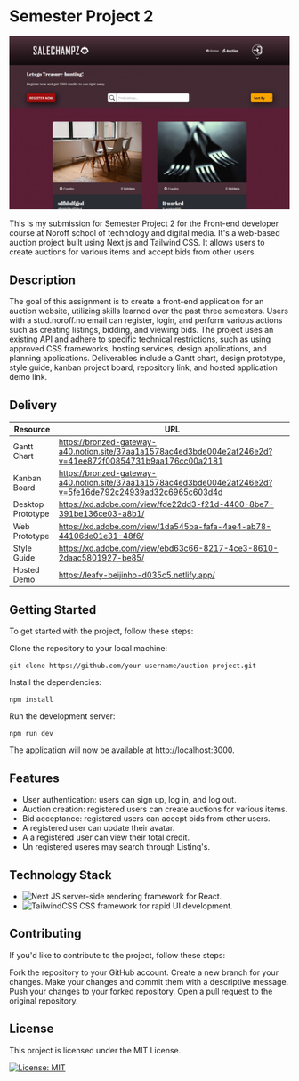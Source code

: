 # Semester Project 2
![image](https://github.com/mbr90/semester-project-2/blob/main/public/images/salechampzCard.jpg?raw=true)

This is my submission for Semester Project 2 for the Front-end developer course at Noroff school of technology and digital media. 
It's a web-based auction project built using Next.js and Tailwind CSS. It allows users to create auctions for various items and accept bids from other users.

## Description

The goal of this assignment is to create a front-end application for an auction website, utilizing skills learned over the past three semesters. Users with a stud.noroff.no email can register, login, and perform various actions such as creating listings, bidding, and viewing bids. The project uses an existing API and adhere to specific technical restrictions, such as using approved CSS frameworks, hosting services, design applications, and planning applications. Deliverables include a Gantt chart, design prototype, style guide, kanban project board, repository link, and hosted application demo link.


## Delivery

| Resource | URL |
|----------|-----|
|Gantt Chart|https://bronzed-gateway-a40.notion.site/37aa1a1578ac4ed3bde004e2af246e2d?v=41ee872f00854731b9aa176cc00a2181|
|Kanban Board|https://bronzed-gateway-a40.notion.site/37aa1a1578ac4ed3bde004e2af246e2d?v=5fe16de792c24939ad32c6965c603d4d|
|Desktop Prototype|https://xd.adobe.com/view/fde22dd3-f21d-4400-8be7-391be136ce03-a8b1/|
|Web Prototype|https://xd.adobe.com/view/1da545ba-fafa-4ae4-ab78-44106de01e31-48f6/|
|Style Guide|https://xd.adobe.com/view/ebd63c66-8217-4ce3-8610-2daac5801927-be85/|
|Hosted Demo|https://leafy-beijinho-d035c5.netlify.app/|

## Getting Started

To get started with the project, follow these steps:

Clone the repository to your local machine:

    git clone https://github.com/your-username/auction-project.git

Install the dependencies:

    npm install

Run the development server:

    npm run dev

The application will now be available at http://localhost:3000.

## Features

*  User authentication: users can sign up, log in, and log out.
*  Auction creation: registered users can create auctions for various items.
*  Bid acceptance: registered users can accept bids from other users.
*  A registered user can update their avatar.
*  A a registered user can view their total credit.
*  Un registered useres may search through Listing's.
 
## Technology Stack

*  ![Next JS](https://img.shields.io/badge/Next-black?style=for-the-badge&logo=next.js&logoColor=white) server-side rendering framework for React. 
*  ![TailwindCSS](https://img.shields.io/badge/tailwindcss-%2338B2AC.svg?style=for-the-badge&logo=tailwind-css&logoColor=white) CSS framework for rapid UI development.







## Contributing

If you'd like to contribute to the project, follow these steps:

  Fork the repository to your GitHub account.
  Create a new branch for your changes.
  Make your changes and commit them with a descriptive message.
  Push your changes to your forked repository.
  Open a pull request to the original repository.
    
    
## License

  This project is licensed under the MIT License.
  
[![License: MIT](https://img.shields.io/badge/License-MIT-yellow.svg)](https://opensource.org/licenses/MIT)






